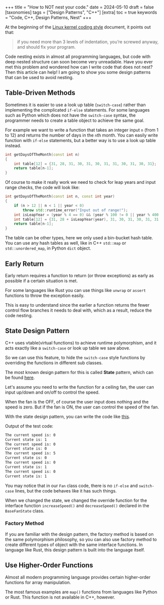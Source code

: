 +++
title = "How to NOT nest your code."
date = 2024-05-10
draft = false
[taxonomies]
  tags = ["Design Patterns", "C++"]
[extra]
  toc = true
	keywords = "Code, C++, Design Patterns, Nest"
+++

At the beginning of the [Linux kernel coding style](https://www.kernel.org/doc/html/v4.10/process/coding-style.html#:~:text=if%20you%20need%20more%20than%203%20levels%20of%20indentation%2C%20you%E2%80%99re%20screwed%20anyway%2C%20and%20should%20fix%20your%20program.) document, it points out that:

> if you need more than 3 levels of indentation, you’re screwed anyway, and should fix your program.

Code nesting exists in almost all programming languages, but code with deep nested structure can soon become very unreadable. Have you ever met this problem and wondered how can I write code that does not nest? Then this article can help! I am going to show you some design patterns that can be used to avoid nesting.

## Table-Driven Methods

Sometimes it is easier to use a look up table (`switch-case`) rather than implementing the complicated `if-else` statements. For some languages such as Python which does not have the `switch-case` syntax, the programmer needs to create a table object to achieve the same goal.

For example we want to write a function that takes an integer input `n` (from 1 to 12) and returns the number of days in the `n`th month. You can easily write function with `if-else` statements, but a better way is to use a look up table instead.

```cpp
int getDaysOfTheMonth(const int n)
{
	int table[12] = {31, 28, 31, 30, 31, 30, 31, 31, 30, 31, 30, 31};
	return table[n-1];
}
```

Of course to make it really work we need to check for leap years and input range checks, the code will look like:

```cpp
int getDaysOfTheMonth(const int n, const int year)
{
	if (n > 12 || n < 1 || year < 0)
		throw std::runtime_error("Input out of range!");
	int isLeapYear = (year % 4 == 0) && (year % 100 != 0 || year % 400 == 0) ? 1 : 0;
	int table[12] = {31, 28 + isLeapYear(year), 31, 30, 31, 30, 31, 31, 30, 31, 30, 31};
	return table[n-1];
}
```

The table can be other types, here we only used a bin-bucket hash table. You can use any hash tables as well, like in C++ `std::map` or `std::unordered_map`, in Python `dict` object.

## Early Return

Early return requires a function to return (or throw exceptions) as early as possible if a certain situation is met.

For some languages like Rust you can use things like `unwrap` or `assert` functions to throw the exception easily. 

This is easy to understand since the earlier a function returns the fewer control flow branches it needs to deal with, which as a result, reduce the code nesting.

## State Design Pattern

C++ uses vtable(virtual functions) to achieve runtime polymorphism, and it acts exactly like a `switch-case` or look up table we saw above.

So we can use this feature, to hide the `switch-case` style functions by overriding the functions in different sub classes.

The most known design pattern for this is called **State** pattern, which can be found [here](https://refactoring.guru/design-patterns/state).

Let's assume you need to write the function for a ceiling fan, the user can input up/down and on/off to control the speed.

When the fan is the OFF, of course the user input does nothing and the speed is zero. But if the fan is ON, the user can control the speed of the fan.

With the state design pattern, you can write the code like [this](https://godbolt.org/#z:OYLghAFBqd5QCxAYwPYBMCmBRdBLAF1QCcAaPECAMzwBtMA7AQwFtMQByARg9KtQYEAysib0QXACx8BBAKoBnTAAUAHpwAMvAFYTStJg1DIApACYAQuYukl9ZATwDKjdAGFUtAK4sGe1wAyeAyYAHI%2BAEaYxHoADqgKhE4MHt6%2BcQlJAkEh4SxRMVy2mPaOAkIETMQEqT5%2BRXaYDskVVQQ5YZHRegqV1bXpDX3twZ353VwAlLaoXsTI7BwmGgCC5gDMwcjeWADUJutuTr3EmKwH2Mtrq9tMCgq7AGKGHoKYqgRXJgDsVqu7AN2VFoqCYBF2ClimEw6AOf2uK0Bu1iXgitDwyBAVyRADdUHh0Lstqc7pghFCYdQQWDdkxJvtfrsCAg8AoALQXSHQwnWA4AEVpcIZfOxgLxBN2WGQJKU5O5VNB4LpDIsTJZ7M5FMJHPWAqYQp%2BIv%2BYvxhKUBAAWtFUHLKfSfqrmayddguTD9rrdhoAHQaA3fI2Ik0S2LEYLCLUQe2M3roEAoWbgg5uZP7MxmAAqCEwu2Qc1OgghWqJChAabMHpThzVzs13Mrqdj8dctH9gcNcK%2BNwM912FlJzwYrQImC%2Bv1FAMHrxHH12ACo0G8Pp3VhPkaj0Zi14wfLshBmVhnsCrdgB5UKkM%2BPR7ClcIpFT2TvT5mABsu2AmBqT4%2BUZPpwIOYGHnRcZ0%2BdZVQ7Y0AXFM0v2nZ8IEfJdwTnEIAHcEI%2BaNVVA58PQFDCsPAyCAy7IMYLwaovDEXZYKJBhpTOWVI2BRVaXtT0/QgtccSowDaPoqUZTJVjqSVTiBW4%2BFcX4mjaF2HcWD3A8jw/L9h0wP9%2BS9O8Ox41dDJWW5e0Hc9NN2MsUTRDE%2BwHQxNLHGTg0JYlmNE%2BU2JpZVUBxaIwz2B11O/FCo29NzSVtdAIDpNteNNSUmhEqKFW8%2BlfP8gkcyCz8QrAsLhPclLYog29oMUhhd33Q9j1yzS/wy4gAuyxkAKAs9Qji1cA12cpKhHPTuzuB4zOvCyrI3Wz%2ByUQdHO65yYISiKWM88SON6vymqyk8uoouiEsKyKxPYnzNuanbSqgvalJUmrgvq9Kzu2oK2uIYDT2vXbDV6qgqEcgyERMkbDCctdpswWb%2BswOdc3zRgCEhsFRwBh8Xh/cE8OXAG12szcsXKwcIHBxGRxh4JCE0y9kLAhjCGIyZ8b2vMmvhkmtPJ4QoemNdMYICAOfptcHX0%2BF4olZAEEMT96uJhyoZhjDNMmIXx3KpEnQ1dZsGZgsEblpGCN2RWobvJF1fVF1ee9c0rWIG1I2VlGzYBDXLbhwQ2Zdc1iIgcxX1di5ecdhayvvFzkTDQQUpw3N0e9UNw2j3bcQShOo6h7SYwIOMEy8JNDlTcwzDcd3wV6A3WTLIuG2rHXWf1kcXTqjPOKrNwIWz5sGHQVtLrI8r6OWjzKS8iSTzrj2G8wF0h%2BK4PQ5TiVDpWke1uVIKJ71ocoZdZfh%2BikrSPbMjsdWcNdhYJhgl2KNQYJtGUNpzmkdNwFB12REdMJv3UF%2Bymn6Vq/AEKx46RwjPKYOa4QFp2fiOW%2BTtgHegllLMkGcf7byRpA8q0CwFJwQR/UBicW5AIIbPSMABWX0WC9o4MTg7EhtD05I3gSHEByCjCoOYT/P%2BXMGGEKjvQ/BjDYFaWoUiEBZD5SUI0GIwEwi8GsP4SIlha5XrAWkmOPkHBpi0E4OQ3gfhuC8FQJwFMlhrAQlmPMbKZh1g8FIAQTQ2jpgAGsQDrHWN6Dx3ifG%2BNfPoTgkgDFONICYjgvBSwaAcU46YcBYBIDQCwWIdBojkEoIk5J9AYjACkGYPgdARzEFLBACIISIjBCqAAT04PY8pzBiCVNPBEbQTRHFGNIIktgghTwMFoNUjgWhSBYAiF4YAbgxC0FLO0rAl8jDiAGbwfApxmh%2BSmYM94TQ86LEGeGEoIT0QRGIFUjwWAQkEDDCwGpvBNoRASJgPkmBZnAHREYGJfADDAAUAANTwJgdCp4oSGPsfwKOohxBSBkIIRQKh1ALNILoIoBhXmmHMZYfQeAIilkgNMVAsQygMCmcYp6WAsVRmKKUZILhu4DHqKQQIow8gFAyIkfFNLmVZAYB0RlExyWtJaMMNlDQSh8r6m0LlXRCi2AFZ4OoPRhjivGIUaYCgrELAkDovRwS4VhN2KoAAHK%2BNkr5JAfmQMgXYUhvQVggLgQgJA0x2MmLwNpWhJiuPcZ43xXrvH%2BN0RwIJpBDGDLCREkAUSXXaNIHExAIBEwogIGkiAGSUnEFCKwRY%2BrDXGtNeay1ZheAwjtQFPQILhBgvYBC0t0K1AhIRaQdCRzYhXI1RwfRgaQlhNPHneNP1dUGqNSa4AZqLWSCtTfDwSSU0OqmM6mJ7qPFeO9V6gJ/qtXBs4KG8Nc6V35vbdqjd0SFlutIJtRIzhJBAA%3D%3D%3D).

Output of the test code:

```txt
The current speed is: 0
Current state is: 1
The current speed is: 0
Current state is: 0
The current speed is: 5
Current state is: 0
The current speed is: 0
Current state is: 1
The current speed is: 0
Current state is: 1
```

You may notice that in our `Fan` class code, there is no `if-else` and `switch-case` lines, but the code behaves like it has such things.

When we changed the state, we changed the override function for the interface function `increaseSpeed()` and `decreaseSpeed()` declared in the `BaseFanState` class.

### Factory Method

If you are familiar with the design pattern, the factory method is based on the same polymorphism philosophy, so you can also use factory method to create different types of object with the same interface functions. In language like Rust, this design pattern is built into the language itself.

## Use Higher-Order Functions

Almost all modern programming language provides certain higher-order functions for array manipulation.

The most famous examples are `map()` functions from languages like Python or Rust. This function is not available in C++, however.

